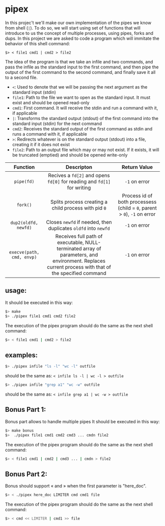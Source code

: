 # pipex

In this projec't we'll make our own implementation of the pipes we know from shell (``|``). To do so, we will start using set of functions that will introduce to us the concept of multiple processes, using pipes, forks and dups. In this project we are asked to code a program which will immitate the behavior of this shell command:
```shell
$> < file1 cmd1 | cmd2 > file2
```
The idea of the program is that we take an infile and two commands, and pass the infile as the standard input to the first command, and then pipe the output of the first command to the second command, and finally save it all to a second file. 
* ``<``: Used to denote that we will be passing the next argument as the standard input (stdin)
* ``file1``: Path to the file we want to open as the standard input. It must exist and should be opened read-only
* ``cmd1``: First command. It will receive the stdin and run a command with it, if applicable
* ``|``: Transforms the standard output (stdout) of the first command into the standard input (stdin) for the next command
* ``cmd2``: Receives the standard output of the first command as stdin and runs a command with it, if applicable
* ``>``: Redirects whatever is on the standard output (stdout) into a file, creating it if it does not exist
* ``file2``: Path to an output file which may or may not exist. If it exists, it will be truncated (emptied) and should be opened write-only

| Function | Descripton | Return Value |
| :-------:| :---------:| :----------: |
| ``pipe(fd)`` | Recives a ``fd[2]`` and opens ``fd[0]`` for reading and ``fd[1]`` for writing | ``-1`` on error |
| ``fork()`` | Splits process creating a child process with pid ``0`` | Process id of both processess (child = ``0``, parent > ``0``), ``-1`` on error |
| ``dup2(oldfd, newfd)`` | Closes ``newfd`` if needed, then duplicates ``oldfd`` into ``newfd`` | ``-1`` on error |
| ``execve(path, cmd, envp)`` | Receives full path of executable, NULL-terminated array of parameters, and environment. Replaces current process with that of the specified command | ``-1`` on error |

## usage:

It should be executed in this way:
```bash
$> make
$> ./pipex file1 cmd1 cmd2 file2
```

The execution of the pipex program should do the same as the next shell command:
```bash
$> < file1 cmd1 | cmd2 > file2
```

## examples:

```bash
$> ./pipex infile "ls -l" "wc -l" outfile
```
should be the same as:  ```< infile ls -l | wc -l > outfile```

```bash
$> ./pipex infile "grep a1" "wc -w" outfile
```
should be the same as:  ```< infile grep a1 | wc -w > outfile```


## Bonus Part 1:

Bonus part allows to handle multiple pipes 
It should be executed in this way:
```bash
$> make bonus
$>  ./pipex file1 cmd1 cmd2 cmd3 ... cmdn file2
```

The execution of the pipex program should do the same as the next shell command:
```bash
$> < file1 cmd1 | cmd2 | cmd3 ... | cmdn > file2
```

## Bonus Part 2:

Bonus should support « and » when the first parameter is "here_doc".
```bash
$> < ./pipex here_doc LIMITER cmd cmd1 file
```

The execution of the pipex program should do the same as the next shell command:
```bash
$> < cmd << LIMITER | cmd1 >> file
```